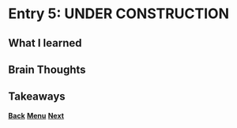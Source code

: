 # Entry 5: UNDER CONSTRUCTION



## What I learned



## Brain Thoughts



## Takeaways



[**Back**](entry04-the-exploring.md) [**Menu**](../README.md) [**Next**](entry06-.md) 